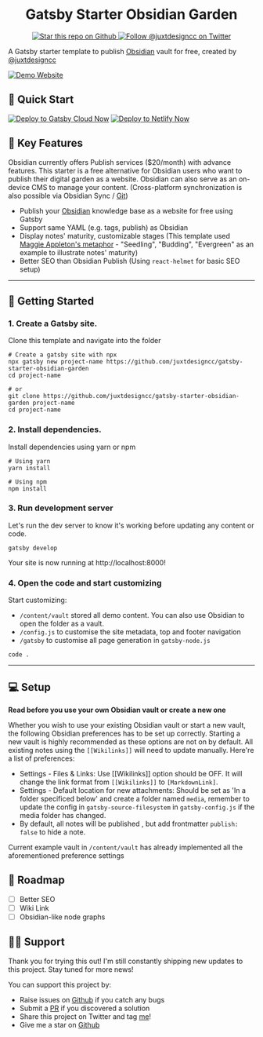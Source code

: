 <h1 align="center">
  Gatsby Starter Obsidian Garden
  </h1>
</div>
<div align="center"> 
<a href="https://github.com/juxtdesigncc/gatsby-starter-obsidian-garden">
  <img src="https://img.shields.io/github/stars/juxtdesigncc/gatsby-starter-obsidian-garden?style=social" alt="Star this repo on Github" />
</a>
<a href="https://twitter.com/intent/follow?screen_name=juxtdesigncc">
  <img src="https://img.shields.io/twitter/follow/juxtdesigncc.svg?label=Follow%20@juxtdesigncc" alt="Follow @juxtdesigncc on Twitter" />
  </a>
</div>

A Gatsby starter template to publish [Obsidian](https://obsidian.md/) vault for free, created by [@juxtdesigncc](https:/juxtdesign.cc/?utm_source=obsidian-garden)

<a href="https://garden.gtsb.io">
  <img src="https://img.shields.io/badge/Demo-Gatsby%20Cloud-5b2c8a?style=for-the-badge" alt="Demo Website"/>
</a>

## 🚀 Quick Start

[![Deploy to Gatsby Cloud Now](https://camo.githubusercontent.com/fda7a8fe64d0351d9eb4aff4446b92368c7d5d9a55889fd16041eb393c5a697d/68747470733a2f2f7777772e6761747362796a732e636f6d2f6465706c6f796e6f772e737667)](https://www.gatsbyjs.com/dashboard/deploynow?url=https://github.com/juxtdesigncc/gatsby-starter-obsidian-garden)
[![Deploy to Netlify Now](https://www.netlify.com/img/deploy/button.svg)](https://app.netlify.com/start/deploy?repository=https://github.com/juxtdesigncc/gatsby-starter-obsidian-garden)

## 💎 Key Features

Obsidian currently offers Publish services ($20/month) with advance features. This starter is a free alternative for Obsidian users who want to publish their digital garden as a website. Obsidian can also serve as an on-device CMS to manage your content. (Cross-platform synchronization is also possible via Obsidian Sync / [Git](https://desktopofsamuel.com/how-to-sync-obsidian-vault-for-free-using-git/?utm_source=github&utm_medium=readme&utm_id=starter-obsidian))

- Publish your [Obsidian](https://obsidian.md/) knowledge base as a website for free using Gatsby
- Support same YAML (e.g. tags, publish) as Obsidian
- Display notes' maturity, customizable stages (This template used [Maggie Appleton's metaphor](https://maggieappleton.com/garden-history) - "Seedling", "Budding", "Evergreen" as an example to illustrate notes' maturity)
- Better SEO than Obsidian Publish (Using `react-helmet` for basic SEO setup)

---

## 🚀 Getting Started

### 1. Create a Gatsby site.

Clone this template and navigate into the folder

```node
# Create a gatsby site with npx
npx gatsby new project-name https://github.com/juxtdesigncc/gatsby-starter-obsidian-garden
cd project-name

# or
git clone https://github.com/juxtdesigncc/gatsby-starter-obsidian-garden project-name
cd project-name
```

### 2. Install dependencies.

Install dependencies using yarn or npm

```node
# Using yarn
yarn install

# Using npm
npm install
```

### 3. Run development server

Let's run the dev server to know it's working before updating any content or code.

```
gatsby develop
```

Your site is now running at http://localhost:8000!

### 4. Open the code and start customizing

Start customizing:

- `/content/vault` stored all demo content. You can also use Obsidian to open the folder as a vault.
- `/config.js` to customise the site metadata, top and footer navigation
- `/gatsby` to customise all page generation in `gatsby-node.js`

```
code .
```

---

## 💻 Setup

**Read before you use your own Obsidian vault or create a new one**

Whether you wish to use your existing Obsidian vault or start a new vault, the following Obsidian preferences has to be set up correctly. Starting a new vault is highly recommended as these options are not on by default. All existing notes using the `[[Wikilinks]]` will need to update manually. Here're a list of preferences:

- Settings - Files & Links: Use [[Wikilinks]] option should be OFF. It will change the link format from `[[Wikilinks]]` to `[MarkdownLink]`.
- Settings - Default location for new attachments: Should be set as 'In a folder specificed below' and create a folder named `media`, remember to update the config in `gatsby-source-filesystem` in `gatsby-config.js` if the media folder has changed.
- By default, all notes will be published , but add frontmatter `publish: false` to hide a note.

Current example vault in `/content/vault` has already implemented all the aforementioned preference settings

## 🎯 Roadmap

- [ ] Better SEO
- [ ] Wiki Link
- [ ] Obsidian-like node graphs

## 💪🏻 Support

Thank you for trying this out! I'm still constantly shipping new updates to this project. Stay tuned for more news!

You can support this project by:

- Raise issues on [Github](https://github.com/juxtdesigncc/gatsby-starter-obsidian-garden/issues) if you catch any bugs
- Submit a [PR](https://github.com/juxtdesigncc/gatsby-starter-obsidian-garden/pulls) if you discovered a solution
- Share this project on Twitter and tag [me](https://twitter.com/juxtdesigncc)!
- Give me a star on [Github](https://github.com/juxtdesigncc/gatsby-starter-obsidian-garden/)
